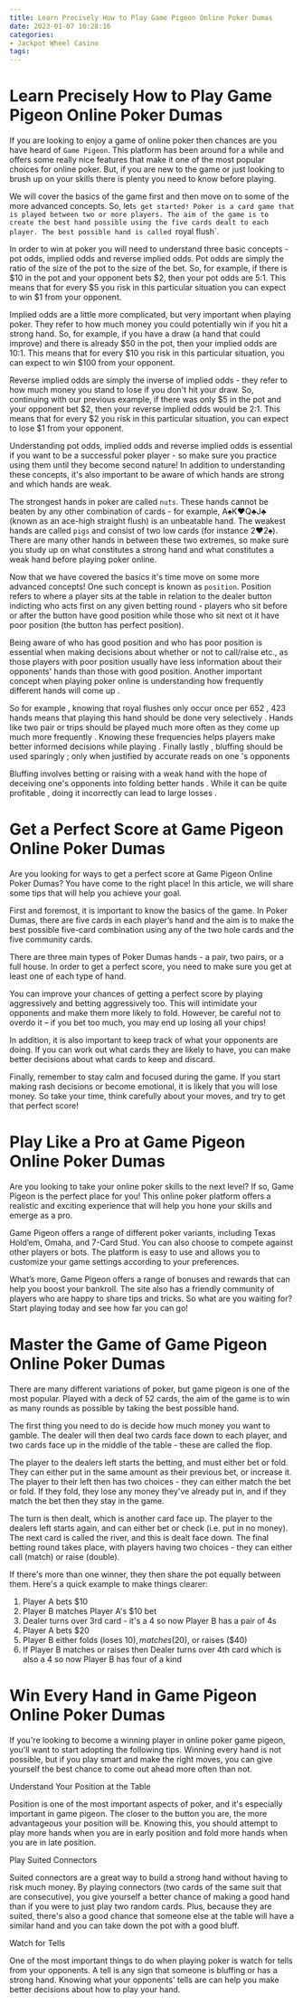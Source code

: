 ```yaml
---
title: Learn Precisely How to Play Game Pigeon Online Poker Dumas
date: 2023-01-07 10:28:16
categories:
- Jackpot Wheel Casino
tags:
---
```



#  Learn Precisely How to Play Game Pigeon Online Poker Dumas

If you are looking to enjoy a game of online poker then chances are you have heard of `Game Pigeon`. This platform has been around for a while and offers some really nice features that make it one of the most popular choices for online poker. But, if you are new to the game or just looking to brush up on your skills there is plenty you need to know before playing.

We will cover the basics of the game first and then move on to some of the more advanced concepts. So, let`s get started! Poker is a card game that is played between two or more players. The aim of the game is to create the best hand possible using the five cards dealt to each player. The best possible hand is called `royal flush`.

In order to win at poker you will need to understand three basic concepts - pot odds, implied odds and reverse implied odds. Pot odds are simply the ratio of the size of the pot to the size of the bet. So, for example, if there is $10 in the pot and your opponent bets $2, then your pot odds are 5:1. This means that for every $5 you risk in this particular situation you can expect to win $1 from your opponent.

Implied odds are a little more complicated, but very important when playing poker. They refer to how much money you could potentially win if you hit a strong hand. So, for example, if you have a draw (a hand that could improve) and there is already $50 in the pot, then your implied odds are 10:1. This means that for every $10 you risk in this particular situation, you can expect to win $100 from your opponent.

Reverse implied odds are simply the inverse of implied odds - they refer to how much money you stand to lose if you don't hit your draw. So, continuing with our previous example, if there was only $5 in the pot and your opponent bet $2, then your reverse implied odds would be 2:1. This means that for every $2 you risk in this particular situation, you can expect to lose $1 from your opponent.

Understanding pot odds, implied odds and reverse implied odds is essential if you want to be a successful poker player - so make sure you practice using them until they become second nature! In addition to understanding these concepts, it's also important to be aware of which hands are strong and which hands are weak.

The strongest hands in poker are called `nuts`. These hands cannot be beaten by any other combination of cards - for example, A♠K♥Q♣J♣ (known as an ace-high straight flush) is an unbeatable hand. The weakest hands are called `pigs` and consist of two low cards (for instance 2♥2♠). There are many other hands in between these two extremes, so make sure you study up on what constitutes a strong hand and what constitutes a weak hand before playing poker online.

Now that we have covered the basics it's time move on some more advanced concepts! One such concept is known as `position`. Position refers to where a player sits at the table in relation to the dealer button indicting who acts first on any given betting round - players who sit before or after the button have good position while those who sit next ot it have poor position (the button has perfect position).

Being aware of who has good position and who has poor position is essential when making decisions about whether or not to call/raise etc., as those players with poor position usually have less information about their opponents' hands than those with good position. Another important concept when playing poker online is understanding how frequently different hands will come up .



  So for example , knowing that royal flushes only occur once per 652 , 423 hands means that playing this hand should be done very selectively .  Hands like two pair or trips should be played much more often as they come up much more frequently .    Knowing these frequencies helps players make better informed decisions while playing . Finally lastly , bluffing should be used sparingly ; only when justified by accurate reads on one 's opponents

 Bluffing involves betting or raising with a weak hand with the hope of deceiving one's opponents into folding better hands . While it can be quite profitable , doing it incorrectly can lead to large losses .

#  Get a Perfect Score at Game Pigeon Online Poker Dumas

Are you looking for ways to get a perfect score at Game Pigeon Online Poker Dumas? You have come to the right place! In this article, we will share some tips that will help you achieve your goal.

First and foremost, it is important to know the basics of the game. In Poker Dumas, there are five cards in each player’s hand and the aim is to make the best possible five-card combination using any of the two hole cards and the five community cards.

There are three main types of Poker Dumas hands - a pair, two pairs, or a full house. In order to get a perfect score, you need to make sure you get at least one of each type of hand.

You can improve your chances of getting a perfect score by playing aggressively and betting aggressively too. This will intimidate your opponents and make them more likely to fold. However, be careful not to overdo it – if you bet too much, you may end up losing all your chips!

In addition, it is also important to keep track of what your opponents are doing. If you can work out what cards they are likely to have, you can make better decisions about what cards to keep and discard.

Finally, remember to stay calm and focused during the game. If you start making rash decisions or become emotional, it is likely that you will lose money. So take your time, think carefully about your moves, and try to get that perfect score!

#  Play Like a Pro at Game Pigeon Online Poker Dumas

Are you looking to take your online poker skills to the next level? If so, Game Pigeon is the perfect place for you! This online poker platform offers a realistic and exciting experience that will help you hone your skills and emerge as a pro.

Game Pigeon offers a range of different poker variants, including Texas Hold’em, Omaha, and 7-Card Stud. You can also choose to compete against other players or bots. The platform is easy to use and allows you to customize your game settings according to your preferences.

What’s more, Game Pigeon offers a range of bonuses and rewards that can help you boost your bankroll. The site also has a friendly community of players who are happy to share tips and tricks. So what are you waiting for? Start playing today and see how far you can go!

#  Master the Game of Game Pigeon Online Poker Dumas

There are many different variations of poker, but game pigeon is one of the most popular. Played with a deck of 52 cards, the aim of the game is to win as many rounds as possible by taking the best possible hand.

The first thing you need to do is decide how much money you want to gamble. The dealer will then deal two cards face down to each player, and two cards face up in the middle of the table - these are called the flop.

The player to the dealers left starts the betting, and must either bet or fold. They can either put in the same amount as their previous bet, or increase it. The player to their left then has two choices - they can either match the bet or fold. If they fold, they lose any money they've already put in, and if they match the bet then they stay in the game.

The turn is then dealt, which is another card face up. The player to the dealers left starts again, and can either bet or check (i.e. put in no money). The next card is called the river, and this is dealt face down. The final betting round takes place, with players having two choices - they can either call (match) or raise (double).

If there's more than one winner, they then share the pot equally between them. Here's a quick example to make things clearer:


1) Player A bets $10
2) Player B matches Player A's $10 bet
3) Dealer turns over 3rd card - it's a 4 so now Player B has a pair of 4s
4) Player A bets $20
5) Player B either folds (loses $10), matches ($20), or raises ($40)
6) If Player B matches or raises then Dealer turns over 4th card which is also a 4 so now Player B has four of a kind

#  Win Every Hand in Game Pigeon Online Poker Dumas

If you're looking to become a winning player in online poker game pigeon, you'll want to start adopting the following tips. Winning every hand is not possible, but if you play smart and make the right moves, you can give yourself the best chance to come out ahead more often than not.

Understand Your Position at the Table

Position is one of the most important aspects of poker, and it's especially important in game pigeon. The closer to the button you are, the more advantageous your position will be. Knowing this, you should attempt to play more hands when you are in early position and fold more hands when you are in late position.

Play Suited Connectors

Suited connectors are a great way to build a strong hand without having to risk much money. By playing connectors (two cards of the same suit that are consecutive), you give yourself a better chance of making a good hand than if you were to just play two random cards. Plus, because they are suited, there's also a good chance that someone else at the table will have a similar hand and you can take down the pot with a good bluff.

 Watch for Tells

One of the most important things to do when playing poker is watch for tells from your opponents. A tell is any sign that someone is bluffing or has a strong hand. Knowing what your opponents' tells are can help you make better decisions about how to play your hand.